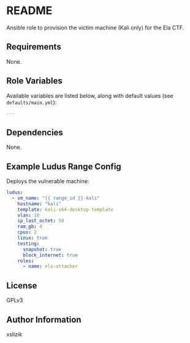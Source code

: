 # README

Ansible role to provision the victim machine (Kali only) for the Ela CTF.

## Requirements

None.

## Role Variables

Available variables are listed below, along with default values (see `defaults/main.yml`):
```yml
---

```

## Dependencies

None.

## Example Ludus Range Config
Deploys the vulnerable machine:
```yaml
ludus:
  - vm_name: "{{ range_id }}-kali"
    hostname: "kali"
    template: kali-x64-desktop-template
    vlan: 10
    ip_last_octet: 50
    ram_gb: 4
    cpus: 2
    linux: true
    testing:
      snapshot: true
      block_internet: true
    roles:
      - name: ela-attacker
```

## License

GPLv3

## Author Information

xslizik